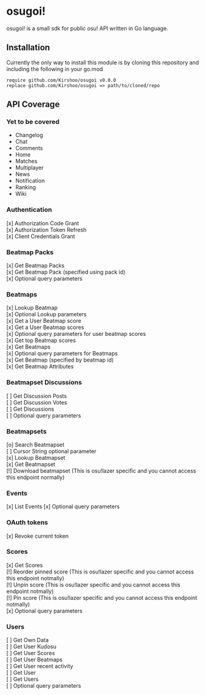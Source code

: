 # osugoi!
osugoi! is a small sdk for public osu! API written in Go language.

## Installation
Currently the only way to install this module is by cloning this repository
and including the following in your go.mod
```
require github.com/Kirshoo/osugoi v0.0.0
replace github.com/Kirshoo/osugoi => path/to/cloned/repo
```

## API Coverage
### Yet to be covered
- Changelog
- Chat
- Comments
- Home
- Matches
- Multiplayer
- News
- Notification
- Ranking
- Wiki

### Authentication
[x] Authorization Code Grant  
[x] Authorization Token Refresh  
[x] Client Credentials Grant  

### Beatmap Packs
[x] Get Beatmap Packs  
[x] Get Beatmap Pack (specified using pack id)  
[x] Optional query parameters  

### Beatmaps
[x] Lookup Beatmap  
[x] Optional Lookup parameters  
[x] Get a User Beatmap score  
[x] Get a User Beatmap scores  
[x] Optional query parameters for user beatmap scores  
[x] Get top Beatmap scores  
[x] Get Beatmaps  
[x] Optional query parameters for Beatmaps  
[x] Get Beatmap (specified by beatmap id)  
[x] Get Beatmap Attributes  

### Beatmapset Discussions
[ ] Get Discussion Posts  
[ ] Get Discussion Votes  
[ ] Get Discussions  
[ ] Optional query parameters  

### Beatmapsets
[o] Search Beatmapset  
[ ] Cursor String optional parameter  
[x] Lookup Beatmapset  
[x] Get Beatmapset  
[!] Download beatmapset (This is osu!lazer specific and you cannot access this endpoint normally)  

### Events
[x] List Events
[x] Optional query parameters

### OAuth tokens
[x] Revoke current token

### Scores
[x] Get Scores  
[!] Reorder pinned score (This is osu!lazer specific and you cannot access this endpoint notmally)  
[!] Unpin score (This is osu!lazer specific and you cannot access this endpoint notmally)  
[!] Pin score (This is osu!lazer specific and you cannot access this endpoint notmally)  
[x] Optional query parameters  

### Users
[ ] Get Own Data  
[ ] Get User Kudosu  
[ ] Get User Scores  
[ ] Get User Beatmaps  
[ ] Get User recent activity  
[ ] Get User  
[ ] Get Users  
[ ] Optional query parameters  
